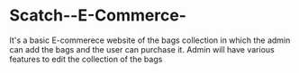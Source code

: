 # Scatch--E-Commerce-

It's a basic E-commerece website of the bags collection in which the admin can add the bags and the user can purchase it. 
Admin will have various features to edit the collection of the bags 
